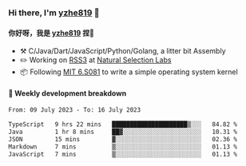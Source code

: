 ### Hi there, I'm [yzhe819](https://github.com/yzhe819) 👋

#### 你好呀，我是 [yzhe819](https://github.com/yzhe819) 捏👋

- :hammer_and_pick: C/Java/Dart/JavaScript/Python/Golang, a litter bit Assembly
- :pencil2: Working on [RSS3](https://github.com/NaturalSelectionLabs/RSS3) at [Natural Selection Labs](https://github.com/NaturalSelectionLabs)
- 📦 Following [MIT 6.S081](https://pdos.csail.mit.edu/6.S081/2020/) to write a simple operating system kernel



#### 📝 Weekly development breakdown

<!--START_SECTION:waka-->

```txt
From: 09 July 2023 - To: 16 July 2023

TypeScript   9 hrs 22 mins   █████████████████████▒░░░   84.82 %
Java         1 hr 8 mins     ██▓░░░░░░░░░░░░░░░░░░░░░░   10.31 %
JSON         15 mins         ▓░░░░░░░░░░░░░░░░░░░░░░░░   02.36 %
Markdown     7 mins          ▒░░░░░░░░░░░░░░░░░░░░░░░░   01.13 %
JavaScript   7 mins          ▒░░░░░░░░░░░░░░░░░░░░░░░░   01.13 %
```

<!--END_SECTION:waka-->



